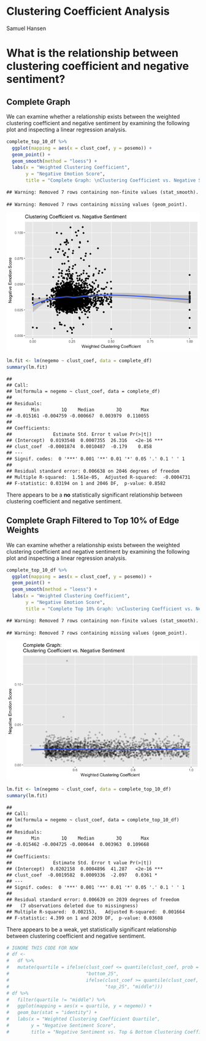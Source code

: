 Clustering Coefficient Analysis
================
Samuel Hansen

What is the relationship between clustering coefficient and negative sentiment?
===============================================================================

Complete Graph
--------------

We can examine whether a relationship exists between the weighted clustering coefficient and negative sentiment by examining the following plot and inspecting a linear regression analysis.

``` r
complete_top_10_df %>%
  ggplot(mapping = aes(x = clust_coef, y = posemo)) +
  geom_point() +
  geom_smooth(method = "loess") +
  labs(x = "Weighted Clustering Coefficient", 
       y = "Negative Emotion Score",
       title = "Complete Graph: \nClustering Coefficient vs. Negative Sentiment") 
```

    ## Warning: Removed 7 rows containing non-finite values (stat_smooth).

    ## Warning: Removed 7 rows containing missing values (geom_point).

![](clust_coef_analysis_files/figure-markdown_github/unnamed-chunk-2-1.png)

``` r
lm.fit <- lm(negemo ~ clust_coef, data = complete_df)
summary(lm.fit)
```

    ## 
    ## Call:
    ## lm(formula = negemo ~ clust_coef, data = complete_df)
    ## 
    ## Residuals:
    ##       Min        1Q    Median        3Q       Max 
    ## -0.015161 -0.004759 -0.000667  0.003979  0.110055 
    ## 
    ## Coefficients:
    ##               Estimate Std. Error t value Pr(>|t|)    
    ## (Intercept)  0.0193548  0.0007355  26.316   <2e-16 ***
    ## clust_coef  -0.0001874  0.0010487  -0.179    0.858    
    ## ---
    ## Signif. codes:  0 '***' 0.001 '**' 0.01 '*' 0.05 '.' 0.1 ' ' 1
    ## 
    ## Residual standard error: 0.006638 on 2046 degrees of freedom
    ## Multiple R-squared:  1.561e-05,  Adjusted R-squared:  -0.0004731 
    ## F-statistic: 0.03194 on 1 and 2046 DF,  p-value: 0.8582

There appears to be a **no** statistically significant relationship between clustering coefficient and negative sentiment.

Complete Graph Filtered to Top 10% of Edge Weights
--------------------------------------------------

We can examine whether a relationship exists between the weighted clustering coefficient and negative sentiment by examining the following plot and inspecting a linear regression analysis.

``` r
complete_top_10_df %>%
  ggplot(mapping = aes(x = clust_coef, y = posemo)) +
  geom_point() +
  geom_smooth(method = "loess") +
  labs(x = "Weighted Clustering Coefficient", 
       y = "Negative Emotion Score",
       title = "Complete Top 10% Graph: \nClustering Coefficient vs. Negative Sentiment") 
```

    ## Warning: Removed 7 rows containing non-finite values (stat_smooth).

    ## Warning: Removed 7 rows containing missing values (geom_point).

![](clust_coef_analysis_files/figure-markdown_github/unnamed-chunk-4-1.png)

``` r
lm.fit <- lm(negemo ~ clust_coef, data = complete_top_10_df)
summary(lm.fit)
```

    ## 
    ## Call:
    ## lm(formula = negemo ~ clust_coef, data = complete_top_10_df)
    ## 
    ## Residuals:
    ##       Min        1Q    Median        3Q       Max 
    ## -0.015462 -0.004725 -0.000644  0.003963  0.109668 
    ## 
    ## Coefficients:
    ##               Estimate Std. Error t value Pr(>|t|)    
    ## (Intercept)  0.0202158  0.0004896  41.287   <2e-16 ***
    ## clust_coef  -0.0019582  0.0009336  -2.097   0.0361 *  
    ## ---
    ## Signif. codes:  0 '***' 0.001 '**' 0.01 '*' 0.05 '.' 0.1 ' ' 1
    ## 
    ## Residual standard error: 0.006639 on 2039 degrees of freedom
    ##   (7 observations deleted due to missingness)
    ## Multiple R-squared:  0.002153,   Adjusted R-squared:  0.001664 
    ## F-statistic: 4.399 on 1 and 2039 DF,  p-value: 0.03608

There appears to be a weak, yet statistically significant relationship between clustering coefficient and negative sentiment.

``` r
# IGNORE THIS CODE FOR NOW 
# df <-
#   df %>%
#   mutate(quartile = ifelse(clust_coef <= quantile(clust_coef, prob = .25, na.rm = T), 
#                            "bottom_25",
#                            ifelse(clust_coef >= quantile(clust_coef, prob = .75, na.rm = T), 
#                                   "top_25", "middle")))
# df %>%
#   filter(quartile != "middle") %>%
#   ggplot(mapping = aes(x = quartile, y = negemo)) +
#   geom_bar(stat = "identity") +
#   labs(x = "Weighted Clustering Coefficient Quartile",
#        y = "Negative Sentiment Score",
#        title = "Negative Sentiment vs. Top & Bottom Clustering Coefficient Quartiles")
```
